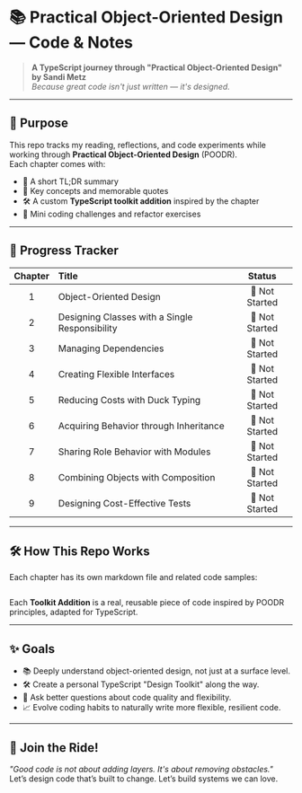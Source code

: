 # 📚 Practical Object-Oriented Design — Code & Notes

> **A TypeScript journey through "Practical Object-Oriented Design" by Sandi Metz**  
> _Because great code isn't just written — it's designed._

---

## 🚀 Purpose

This repo tracks my reading, reflections, and code experiments while working through **Practical Object-Oriented Design** (POODR).  
Each chapter comes with:

- 📖 A short TL;DR summary
- 💬 Key concepts and memorable quotes
- 🛠️ A custom **TypeScript toolkit addition** inspired by the chapter
- 🎯 Mini coding challenges and refactor exercises

---

## 🧭 Progress Tracker

| Chapter | Title | Status |
|:-------:|:------|:------:|
| 1 | Object-Oriented Design | 🔲 Not Started |
| 2 | Designing Classes with a Single Responsibility | 🔲 Not Started |
| 3 | Managing Dependencies |🔲 Not Started |
| 4 | Creating Flexible Interfaces | 🔲 Not Started |
| 5 | Reducing Costs with Duck Typing | 🔲 Not Started |
| 6 | Acquiring Behavior through Inheritance | 🔲 Not Started |
| 7 | Sharing Role Behavior with Modules | 🔲 Not Started | 
| 8 | Combining Objects with Composition | 🔲 Not Started | 
| 9 | Designing Cost-Effective Tests | 🔲 Not Started | 

---

## 🛠️ How This Repo Works

Each chapter has its own markdown file and related code samples:

```
```

Each **Toolkit Addition** is a real, reusable piece of code inspired by POODR principles, adapted for TypeScript.

---

## ✨ Goals

- 📚 Deeply understand object-oriented design, not just at a surface level.
- 🛠️ Create a personal TypeScript "Design Toolkit" along the way.
- 🤔 Ask better questions about code quality and flexibility.
- 📈 Evolve coding habits to naturally write more flexible, resilient code.


---

## 🎉 Join the Ride!

_"Good code is not about adding layers. It's about removing obstacles."_  
Let’s design code that’s built to change. Let’s build systems we can love.



